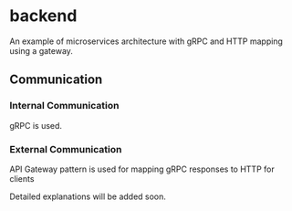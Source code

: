 # backend
An example of microservices architecture with gRPC and HTTP mapping using a gateway.

## Communication 

### Internal Communication
gRPC is used.
### External Communication
API Gateway pattern is used for mapping gRPC responses to HTTP for clients

Detailed explanations will be added soon.
